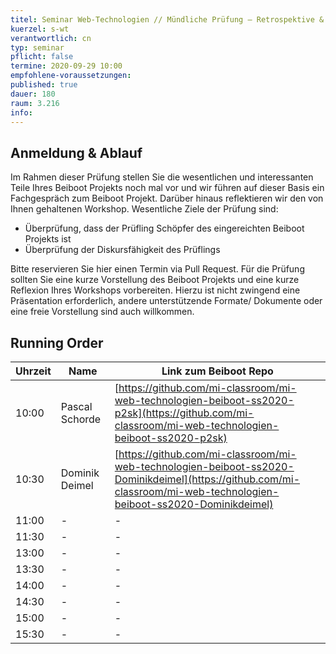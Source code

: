 ```yaml
---
titel: Seminar Web-Technologien // Mündliche Prüfung – Retrospektive & Vorstellungen von Beiboot Projekt und Workshop
kuerzel: s-wt
verantwortlich: cn
typ: seminar
pflicht: false
termine: 2020-09-29 10:00
empfohlene-voraussetzungen: 
published: true
dauer: 180
raum: 3.216
info: 
---
```


## Anmeldung & Ablauf
Im Rahmen dieser Prüfung stellen Sie die wesentlichen und interessanten Teile Ihres Beiboot Projekts noch mal vor und wir führen auf dieser Basis ein Fachgespräch zum Beiboot Projekt. Darüber hinaus reflektieren wir den von Ihnen gehaltenen Workshop. Wesentliche Ziele der Prüfung sind:
- Überprüfung, dass der Prüfling Schöpfer des eingereichten Beiboot Projekts ist
- Überprüfung der Diskursfähigkeit des Prüflings

Bitte reservieren Sie hier einen Termin via Pull Request. Für die Prüfung sollten Sie eine kurze Vorstellung des Beiboot Projekts und eine kurze Reflexion Ihres Workshops vorbereiten. Hierzu ist nicht zwingend eine Präsentation erforderlich, andere unterstützende Formate/ Dokumente oder eine freie Vorstellung sind auch willkommen.

## Running Order

| Uhrzeit |Name |Link zum Beiboot Repo|
| --- | --- | --- |
|10:00| Pascal Schorde | [https://github.com/mi-classroom/mi-web-technologien-beiboot-ss2020-p2sk](https://github.com/mi-classroom/mi-web-technologien-beiboot-ss2020-p2sk) |
|10:30 | Dominik Deimel | [https://github.com/mi-classroom/mi-web-technologien-beiboot-ss2020-Dominikdeimel](https://github.com/mi-classroom/mi-web-technologien-beiboot-ss2020-Dominikdeimel) |
|11:00 | - | - |
|11:30 | - | - |
|13:00 | - | - |
|13:30 | - | - |
|14:00 | - | - |
|14:30 | - | - |
|15:00 | - | - |
|15:30 | - | - |
